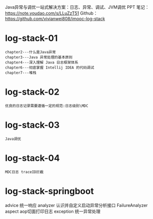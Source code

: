 Java异常与调优一站式解决方案：日志、异常、调试、JVM调优
PPT 笔记：https://note.youdao.com/s/LLuZzT51
Github：https://github.com/vivianwei808/imooc-log-stack

# log-stack-01
    chapter2---什么是Java异常
    chapter3---Java 异常处理的基本原则
    chapter4---深入理解 Java 日志框架体系
    chapter6---彻底掌握 Intellij IDEA 的代码调试
    chapter7---堆栈

# log-stack-02
    优良的日志记录需要遵循一定的规范:日志级别\MDC

# log-stack-03
    Java调优

# log-stack-04
    MDC日志 traceID拦截

# log-stack-springboot
advice 统一响应
analyzer 认识并自定义启动异常分析接口 FailureAnalyzer
aspect aop切面打印日志
exception 统一异常处理
